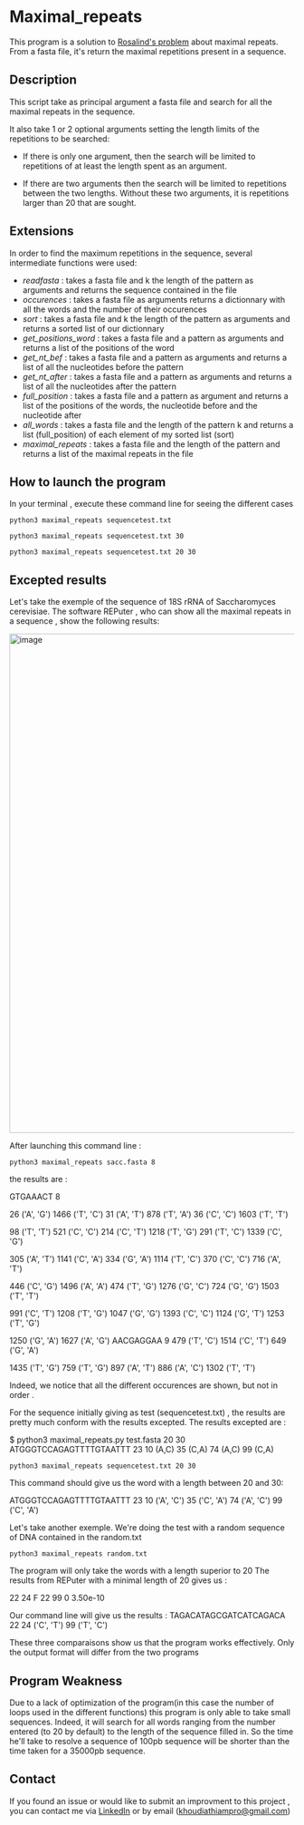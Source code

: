 
# Maximal_repeats 

This program is a solution to [Rosalind's problem](https://rosalind.info/glossary/maximal-repeat/) about maximal repeats. From a fasta file, it's return the 
maximal repetitions present in a sequence.

## Description

This script take as principal argument a fasta file and search for all the maximal repeats in the sequence.

It also take 1 or 2 optional arguments setting the length limits of the repetitions to be searched:

- If there is only one argument, then the search will be limited to repetitions of at least the length spent as an argument.

- If there are two arguments then the search will be limited to repetitions between the two lengths. Without these two arguments, it is repetitions larger than 20 that are sought.


## Extensions

In order to find the maximum repetitions in the sequence, several intermediate functions were used:

- *readfasta* : takes a fasta file and k the length of the pattern  as arguments and returns the sequence contained in the file
- *occurences* : takes a fasta file as arguments  returns a dictionnary with all the words and the number of their occurences
- *sort* : takes a fasta file and k the length of the pattern as arguments and returns a sorted list of our dictionnary
- *get_positions_word* : takes a fasta file and a pattern as arguments and returns a list of the positions of the word
- *get_nt_bef* : takes a fasta file and a pattern as arguments and returns a list of all the nucleotides before the pattern
- *get_nt_after* : takes a fasta file and a pattern as arguments and returns a list of all the nucleotides after the pattern
- *full_position* : takes a fasta file and a pattern as argument and returns a list of the positions of the words, the nucleotide before and the nucleotide after 
- *all_words* : takes a fasta file and the length of the pattern k and returns a list (full_position) of each element of my sorted list (sort)
- *maximal_repeats* : takes a fasta file and the length of the pattern and returns a list of the maximal repeats in the file 

## How to launch the program

In your terminal , execute these command line for seeing the different cases

```
python3 maximal_repeats sequencetest.txt
```
```
python3 maximal_repeats sequencetest.txt 30
```
```
python3 maximal_repeats sequencetest.txt 20 30
```

## Excepted results

Let's take the exemple of the sequence of 18S rRNA of Saccharomyces cerevisiae. The software REPuter ,
who can show all the maximal repeats in a sequence , show the following results:

<img width="881" alt="image" src="https://github.com/KhoudiaThiam/maximal_repeats/assets/100375394/66476762-cfb2-407f-bbda-3fd01e027ed2">



After launching this command line :

```
python3 maximal_repeats sacc.fasta 8
```
the results are :

GTGAAACT 8

26 ('A', 'G') 1466 ('T', 'C') 31 ('A', 'T') 878 ('T', 'A') 36 ('C', 'C') 1603 ('T', 'T')

98 ('T', 'T') 521 ('C', 'C') 214 ('C', 'T') 1218 ('T', 'G') 291 ('T', 'C') 1339 ('C', 'G') 

305 ('A', 'T') 1141 ('C', 'A') 334 ('G', 'A') 1114 ('T', 'C') 370 ('C', 'C') 716 ('A', 'T') 

446 ('C', 'G') 1496 ('A', 'A') 474 ('T', 'G') 1276 ('G', 'C') 724 ('G', 'G') 1503 ('T', 'T') 

991 ('C', 'T') 1208 ('T', 'G') 1047 ('G', 'G') 1393 ('C', 'C') 1124 ('G', 'T') 1253 ('T', 'G')

1250 ('G', 'A') 1627 ('A', 'G') AACGAGGAA 9 479 ('T', 'C') 1514 ('C', 'T') 649 ('G', 'A') 

1435 ('T', 'G') 759 ('T', 'G') 897 ('A', 'T') 886 ('A', 'C') 1302 ('T', 'T')


Indeed, we notice that all the different occurences are shown, but not in order .


For the sequence initially giving as test (sequencetest.txt) , the results are pretty much conform with 
the results excepted. The results excepted are :

$ python3 maximal_repeats.py test.fasta 20 30
ATGGGTCCAGAGTTTTGTAATTT 23 10 (A,C) 35 (C,A) 74 (A,C) 99 (C,A)


```
python3 maximal_repeats sequencetest.txt 20 30
```
This command  should give us the word with a length between 20 and 30:

ATGGGTCCAGAGTTTTGTAATTT 23
10 ('A', 'C')
35 ('C', 'A')
74 ('A', 'C')
99 ('C', 'A')


Let's take another exemple. We're doing the test with a random sequence of DNA contained in the random.txt

```
python3 maximal_repeats random.txt 
```
The program will only take the words with a length superior to 20 
The results from REPuter with a minimal length of 20 gives us :

22  24 F 22  99  0 3.50e-10

Our command line will give us the results :
TAGACATAGCGATCATCAGACA 22 
24 ('C', 'T')
99 ('T', 'C')

These three comparaisons show us that the program works effectively. Only the output format will differ from 
the two programs


## Program Weakness

Due to a lack of optimization of the program(in this case the number of loops used in the different functions)
 this program is only able to take small sequences. Indeed, it will search for all words ranging from the number
 entered (to 20 by default) to the length of the sequence filled in. So the time he'll take to resolve a sequence
 of 100pb sequence will be shorter than the time taken for a 35000pb sequence. 

## Contact

If you found an issue or would like to submit an improvment to this project , you can contact me via [LinkedIn](https://www.linkedin.com/in/ndeye-khoudia-thiam/) or by email (khoudiathiampro@gmail.com)

